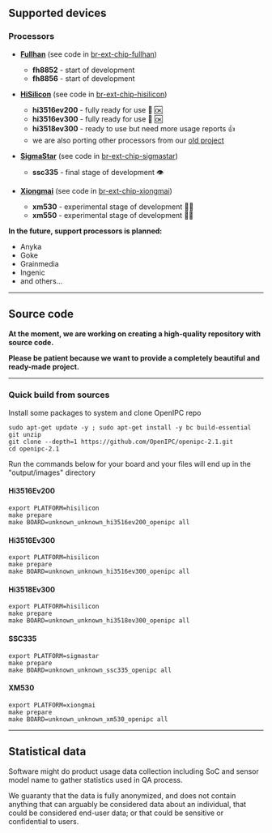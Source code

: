 
## Supported devices

### Processors

* [**Fullhan**](https://www.fullhan.com/en/index.php) (see code in [br-ext-chip-fullhan](https://github.com/OpenIPC/openipc-2.1/tree/master/br-ext-chip-fullhan))
    * **fh8852** - start of development
    * **fh8856** - start of development

* [**HiSilicon**](http://www.hisilicon.com/en/) (see code in [br-ext-chip-hisilicon](https://github.com/OpenIPC/openipc-2.1/tree/master/br-ext-chip-hisilicon))
    * **hi3516ev200** - fully ready for use :100: :ok:
    * **hi3516ev300** - fully ready for use :100: :ok:
    * **hi3518ev300** - ready to use but need more usage reports :+1:
    * we are also porting other processors from our [old project](https://openipc.org/firmware/#flashing-new-firmware)

* [**SigmaStar**](http://www.sigmastarsemi.com/index.php) (see code in [br-ext-chip-sigmastar](https://github.com/OpenIPC/openipc-2.1/tree/master/br-ext-chip-sigmastar))
    * **ssc335** - final stage of development :eye:

* [**Xiongmai**](http://www.xiongmaitech.com/en/)  (see code in [br-ext-chip-xiongmai](https://github.com/OpenIPC/openipc-2.1/tree/master/br-ext-chip-xiongmai))
    * **xm530** - experimental stage of development :office_worker:
    * **xm550** - experimental stage of development :office_worker:

**In the future, support processors is planned:**

* Anyka
* Goke
* Grainmedia
* Ingenic
* and others...

---------------------------------------------------------------------------------

## Source code

**At the moment, we are working on creating a high-quality repository with source code.**

**Please be patient because we want to provide a completely beautiful and ready-made project.**

-----

### Quick build from sources

Install some packages to system and clone OpenIPC repo

```
sudo apt-get update -y ; sudo apt-get install -y bc build-essential git unzip
git clone --depth=1 https://github.com/OpenIPC/openipc-2.1.git
cd openipc-2.1
```

Run the commands below for your board and your files will end up in the "output/images" directory


#### Hi3516Ev200

```
export PLATFORM=hisilicon 
make prepare
make BOARD=unknown_unknown_hi3516ev200_openipc all
```

#### Hi3516Ev300

```
export PLATFORM=hisilicon
make prepare
make BOARD=unknown_unknown_hi3516ev300_openipc all
```

#### Hi3518Ev300

```
export PLATFORM=hisilicon
make prepare
make BOARD=unknown_unknown_hi3518ev300_openipc all
```

#### SSC335

```
export PLATFORM=sigmastar
make prepare
make BOARD=unknown_unknown_ssc335_openipc all
```

#### XM530

```
export PLATFORM=xiongmai
make prepare
make BOARD=unknown_unknown_xm530_openipc all
```

-----

## Statistical data

Software might do product usage data collection including SoC and sensor model name to gather statistics used in QA process. 

We guaranty that the data is fully anonymized, and does not contain anything that can arguably be considered data about an individual, that could be considered end-user data; or that could be sensitive or confidential to users.